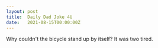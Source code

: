 ```yaml
---
layout: post
title:  Daily Dad Joke 4U
date:   2021-08-15T00:00:00Z
---
```

Why couldn't the bicycle stand up by itself? It was two tired.
